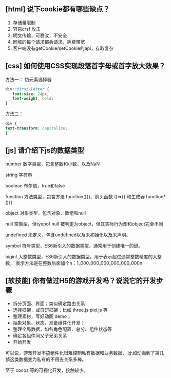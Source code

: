 ## [html] 说下cookie都有哪些缺点？

1. 存储量限制
2. 容易crsf 攻击
3. 明文传输，可篡改，不安全
4. 同域的每个请求都会请求，耗费带宽
5. 客户端没有getCookie/setCookie的api，存取复杂

## [css] 如何使用CSS实现段落首字母或首字放大效果？
方法一：
伪元素选择器
```css
div::first-letter {
   font-size: 24px;
   font-weight: bold;
}
```
方法二：
```css
div {
text-transform: capitalize;
}
```
## [js] 请介绍下js的数据类型

number
数字类型，包含整数和小数，以及NaN

string
字符串

boolean
布尔值，true和false

function
方法类型，包含方法 function(){}、箭头函数 ()=>{} 和生成器 function*(){}

object
对象类型，包含对象、数组和null

null
空类型，但tyepof null 被判定为object，但其实际行为却和object完全不同

undefined
未定义，包含undefined以及未初始化以及未声明。

symbol
符号类型，ES6新引入的数据类型，通常用于创建唯一的键。

bigint
大整数类型，ES6新引入的数据类型，用于表示超过通常整数精度的大整数， 表示方法是在整数后面加个n：1_000_000_000_000_000_000n

## [软技能] 你有做过H5的游戏开发吗？说说它的开发步骤
* 拆分页面、界面；类似确定路由关系
* 选择框架，或自研框架；比如 three.js pixi.js 等
* 整理素材，写好动画 demo；
* 抽象对象、状态，准备组件化开发；
* 整理全局数据，如各角色配置、总分、组件状态等
* 确定各组件间父子兄弟关系
* 开始开发

可以说，游戏开发不搞组件化很难控制私有数据和业务数据，
比如动画到了第几帧这类数据变为私有的不用去关系多棒。

至于 cocos 等的可视化开发，接触较少。
